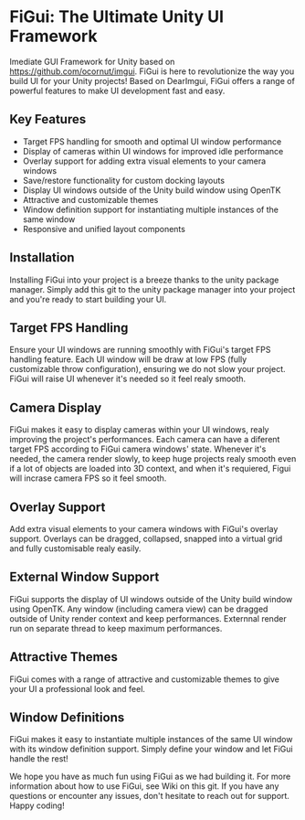 # FiGui: The Ultimate Unity UI Framework
Imediate GUI Framework for Unity based on https://github.com/ocornut/imgui.
FiGui is here to revolutionize the way you build UI for your Unity projects! Based on DearImgui, FiGui offers a range of powerful features to make UI development fast and easy.

## Key Features
- Target FPS handling for smooth and optimal UI window performance
- Display of cameras within UI windows for improved idle performance
- Overlay support for adding extra visual elements to your camera windows
- Save/restore functionality for custom docking layouts
- Display UI windows outside of the Unity build window using OpenTK
- Attractive and customizable themes
- Window definition support for instantiating multiple instances of the same window
- Responsive and unified layout components

## Installation
Installing FiGui into your project is a breeze thanks to the unity package manager. Simply add this git to the unity package manager into your project and you're ready to start building your UI.

## Target FPS Handling
Ensure your UI windows are running smoothly with FiGui's target FPS handling feature. Each UI window will be draw at low FPS (fully customizable throw configuration), ensuring we do not slow your project. FiGui will raise UI whenever it's needed so it feel realy smooth.

## Camera Display
FiGui makes it easy to display cameras within your UI windows, realy improving the project's performances. Each camera can have a diferent target FPS according to FiGui camera windows' state. Whenever it's needed, the camera render slowly, to keep huge projects realy smooth even if a lot of objects are loaded into 3D context, and when it's requiered, Figui will incrase camera FPS so it feel smooth.

## Overlay Support
Add extra visual elements to your camera windows with FiGui's overlay support. Overlays can be dragged, collapsed, snapped into a virtual grid and fully customisable realy easily.

## External Window Support
FiGui supports the display of UI windows outside of the Unity build window using OpenTK. Any window (including camera view) can be dragged outside of Unity render context and keep performances. Externnal render run on separate thread to keep maximum performances.

## Attractive Themes
FiGui comes with a range of attractive and customizable themes to give your UI a professional look and feel.

## Window Definitions
FiGui makes it easy to instantiate multiple instances of the same UI window with its window definition support. Simply define your window and let FiGui handle the rest!

We hope you have as much fun using FiGui as we had building it. For more information about how to use FiGui, see Wiki on this git. If you have any questions or encounter any issues, don't hesitate to reach out for support. Happy coding!

